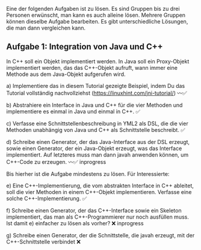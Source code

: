Eine der folgenden Aufgaben ist zu lösen. Es sind Gruppen bis zu drei
Personen erwünscht, man kann es auch alleine lösen. Mehrere Gruppen
können dieselbe Aufgabe bearbeiten. Es gibt unterschiedliche Lösungen,
die man dann vergleichen kann.

Aufgabe 1: Integration von Java und C++
---------------------------------------

In C++ soll ein Objekt implementiert werden. In Java soll ein
Proxy-Objekt implementiert werden, das das C++-Objekt aufruft, wann
immer eine Methode aus dem Java-Objekt aufgerufen wird.

a) Implementiere das in diesem Tutorial gezeigte Beispiel, indem Du das Tutorial vollständig nachvollziehst (https://linuxhint.com/jni-tutorial/) 〰✅

b) Abstrahiere ein Interface in Java und C++ für die vier Methoden und implementiere es einmal in Java und einmal in C++. ✅

c) Verfasse eine Schnittstellenbeschreibung in YML2 als DSL, die die vier Methoden unabhängig von Java und C++ als Schnittstelle beschreibt. ✅

d) Schreibe einen Generator, der das Java-Interface aus der DSL erzeugt, sowie einen Generator, der ein Java-Objekt erzeugt, was das Interface implementiert. Auf letzteres muss man dann javah anwenden können, um C++-Code zu erzeugen. 〰✅ inprogress

Bis hierher ist die Aufgabe mindestens zu lösen. Für Interessierte:

e) Eine C++-Implementierung, die vom abstrakten Interface in C++ ableitet, soll die vier Methoden in einem C++-Objekt implementieren. Verfasse eine solche C++-Implementierung. ✅

f) Schreibe einen Generator, der das C++-Interface sowie ein Skeleton implementiert, das man als C++-Programmierer nur noch ausfüllen muss. Ist damit e) einfacher zu lösen als vorher? ❌ inprogress

g) Schreibe einen Generator, der die Schnittstelle, die javah erzeugt, mit der C++-Schnittstelle verbindet ❌
